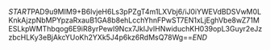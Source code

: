 $START$PAD9u9MIM9+B6lvjeH6Ls3pPZgT4m1LXVbj6/iJ0iYWEVdBDSVwM0LKnkAjzpNbMPYpzaRxauB1GA8b8ehLcchYhnFPwST7EN1xLjEghVbe8wZ71MESLkpWMThbqog6E9iR8yrPewI9Ncx7JklJvIHNwiduchKH039opL3Guyr2eJzzbcHLKy3eBjAkcYUoKh2YXk5J4p6kz6RdMsQ78Wg==$END$